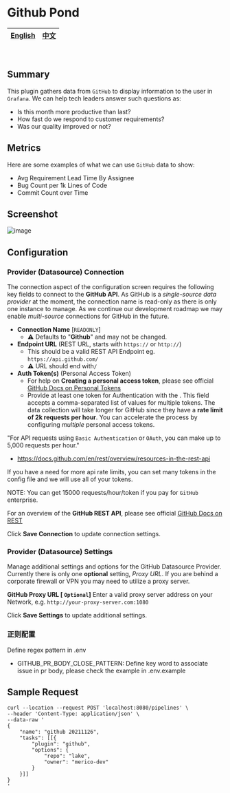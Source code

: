 # Github Pond

<div align="center">

| [English](README.md) | [中文](README-zh-CN.md) |
| --- | --- |

</div>

<br>

## Summary

This plugin gathers data from `GitHub` to display information to the user in `Grafana`. We can help tech leaders answer such questions as:

- Is this month more productive than last?
- How fast do we respond to customer requirements?
- Was our quality improved or not?

## Metrics

Here are some examples of what we can use `GitHub` data to show:
- Avg Requirement Lead Time By Assignee
- Bug Count per 1k Lines of Code
- Commit Count over Time

## Screenshot

![image](https://user-images.githubusercontent.com/27032263/141855099-f218f220-1707-45fa-aced-6742ab4c4286.png)


## Configuration

### Provider (Datasource) Connection
The connection aspect of the configuration screen requires the following key fields to connect to the **GitHub API**. As GitHub is a _single-source data provider_ at the moment, the connection name is read-only as there is only one instance to manage. As we continue our development roadmap we may enable _multi-source_ connections for GitHub in the future.

- **Connection Name** [`READONLY`]
  - ⚠️ Defaults to "**Github**" and may not be changed.
- **Endpoint URL** (REST URL, starts with `https://` or `http://`)
  - This should be a valid REST API Endpoint eg. `https://api.github.com/`
  - ⚠️ URL should end with`/`
- **Auth Token(s)** (Personal Access Token)
  - For help on **Creating a personal access token**, please see official [GitHub Docs on Personal Tokens](https://docs.github.com/en/authentication/keeping-your-account-and-data-secure/creating-a-personal-access-token)
  - Provide at least one token for Authentication with the . This field accepts a comma-separated list of values for multiple tokens. The data collection will take longer for GitHub since they have a **rate limit of 2k requests per hour**. You can accelerate the process by configuring _multiple_ personal access tokens.
    
"For API requests using `Basic Authentication` or `OAuth`, you can make up to 5,000 requests per hour."

- https://docs.github.com/en/rest/overview/resources-in-the-rest-api

If you have a need for more api rate limits, you can set many tokens in the config file and we will use all of your tokens.

NOTE: You can get 15000 requests/hour/token if you pay for `GitHub` enterprise.
    
For an overview of the **GitHub REST API**, please see official [GitHub Docs on REST](https://docs.github.com/en/rest)
    
Click **Save Connection** to update connection settings.
    

### Provider (Datasource) Settings
Manage additional settings and options for the GitHub Datasource Provider. Currently there is only one **optional** setting, *Proxy URL*. If you are behind a corporate firewall or VPN you may need to utilize a proxy server.

**GitHub Proxy URL [ `Optional`]**
Enter a valid proxy server address on your Network, e.g. `http://your-proxy-server.com:1080`

Click **Save Settings** to update additional settings.

### 正则配置
Define regex pattern in .env
- GITHUB_PR_BODY_CLOSE_PATTERN: Define key word to associate issue in pr body, please check the example in .env.example

## Sample Request

```
curl --location --request POST 'localhost:8080/pipelines' \
--header 'Content-Type: application/json' \
--data-raw '
{
    "name": "github 20211126",
    "tasks": [[{
        "plugin": "github",
        "options": {
            "repo": "lake",
            "owner": "merico-dev"
        }
    }]]
}
'
```
